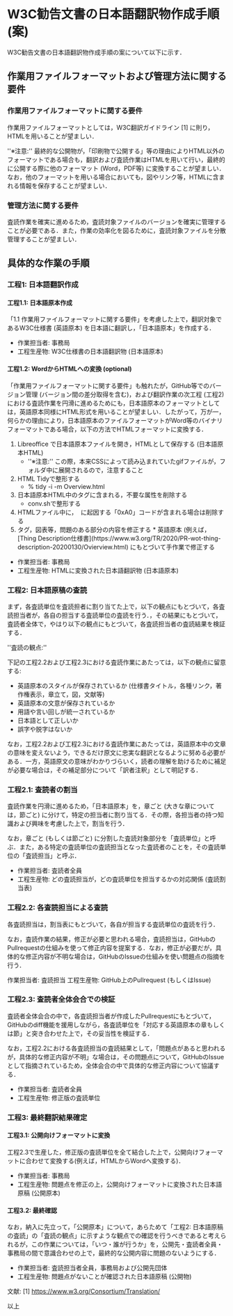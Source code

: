 # W3C勧告文書の日本語翻訳物作成手順 (案)

W3C勧告文書の日本語翻訳物作成手順の案について以下に示す．

## 作業用ファイルフォーマットおよび管理方法に関する要件

### 作業用ファイルフォーマットに関する要件

作業用ファイルフォーマットとしては，W3C翻訳ガイドライン [1] に則り，HTMLを用いることが望ましい．

''※注意:'' 最終的な公開物が，「印刷物で公開する」等の理由によりHTML以外のフォーマットである場合も，翻訳および査読作業はHTMLを用いて行い，最終的に公開する際に他のフォーマット (Word，PDF等) に変換することが望ましい．なお，他のフォーマットを用いる場合においても，図やリンク等，HTMLに含まれる情報を保存することが望ましい．

### 管理方法に関する要件

査読作業を確実に進めるため，査読対象ファイルのバージョンを確実に管理することが必要である．また，作業の効率化を図るために，査読対象ファイルを分散管理することが望ましい．

## 具体的な作業の手順

### 工程1: 日本語翻訳作成

#### 工程1.1: 日本語原本作成

「1.1 作業用ファイルフォーマットに関する要件」を考慮した上で，翻訳対象であるW3C仕様書 (英語原本) を日本語に翻訳し，「日本語原本」を作成する．

* 作業担当者: 事務局
* 工程生産物: W3C仕様書の日本語翻訳物 (日本語原本)

#### 工程1.2: WordからHTMLへの変換 (optional)

「作業用ファイルフォーマットに関する要件」も触れたが，GitHub等でのバージョン管理 (バージョン間の差分取得を含む)，および翻訳作業の次工程 (工程2) における査読作業を円滑に進めるためにも，日本語原本のフォーマットとしては，英語原本同様にHTML形式を用いることが望ましい．したがって，万が一，何らかの理由により，日本語原本のファイルフォーマットがWord等のバイナリフォーマットである場合，以下の方法でHTMLフォーマットに変換する．

1. Libreoffice で日本語原本ファイルを開き，HTMLとして保存する (日本語原本HTML)
   * ''※注意:'' この際，本来CSSによって読み込まれていたgifファイルが，フォルダ中に展開されるので，注意すること 
1. HTML Tidyで整形する
   * % tidy -i -m Overview.html
1. 日本語原本HTML中のタグに含まれる，不要な属性を削除する
   * conv.shで整形する
1. HTMLファイル中に，&nbsp; に起因する「0xA0」コードが含まれる場合は削除する
1. <head>タグ，図表等，問題のある部分の内容を修正する
   * 英語原本 (例えば，[Thing Description仕様書](https://www.w3.org/TR/2020/PR-wot-thing-description-20200130/Ovierview.html) にもとづいて手作業で修正する

* 作業担当者: 事務局
* 工程生産物: HTMLに変換された日本語翻訳物 (日本語原本)

### 工程2: 日本語原稿の査読

まず，各査読単位を査読担者に割り当てた上で，以下の観点にもとづいて，各査読担当者が，各自の担当する査読単位の査読を行う．，その結果にもとづいて，査読者全体で，やはり以下の観点にもとづいて，各査読担当者の査読結果を検証する．

''査読の観点:''

下記の工程2.2および工程2.3における査読作業にあたっては，以下の観点に留意する:
* 英語原本のスタイルが保存されているか (仕様書タイトル，各種リンク，著作権表示，章立て，図，文献等)
* 英語原本の文意が保存されているか
* 用語や言い回しが統一されているか
* 日本語として正しいか
* 誤字や脱字はないか

なお，工程2.2および工程2.3における査読作業にあたっては，英語原本中の文章の意味を変えないよう，できるだけ原文に忠実な翻訳となるように努める必要がある．一方，英語原文の意味がわかりづらいく，読者の理解を助けるために補足が必要な場合は，その補足部分について「訳者注釈」として明記する．

### 工程2.1: 査読者の割当

査読作業を円滑に進めるため，「日本語原本」を，章ごと (大きな章については，節ごと) に分けて，特定の担当者に割り当てる．その際，各担当者の持つ知識および興味を考慮した上で，割当を行う．

なお，章ごと (もしくは節ごと) に分割した査読対象部分を「査読単位」と呼ぶ．また，ある特定の査読単位の査読担当となった査読者のことを，その査読単位の「査読担当」と呼ぶ．

* 作業担当者: 査読者全員
* 工程生産物: どの査読担当が，どの査読単位を担当するかの対応関係 (査読割当表)

### 工程2.2: 各査読担当による査読

各査読担当は，割当表にもとづいて，各自が担当する査読単位の査読を行う．

なお，査読作業の結果，修正が必要と思われる場合，査読担当は，GitHubのPullrequestの仕組みを使って修正内容を提案する．なお，修正が必要だが，具体的な修正内容が不明な場合は，GitHubのIssueの仕組みを使い問題点の指摘を行う．

作業担当者: 査読担当
工程生産物: GitHub上のPullrequest (もしくはIssue)

### 工程2.3: 査読者全体会合での検証

査読者全体会合の中で，各査読担当者が作成したPullrequestにもとづいて，GitHubのdiff機能を援用しながら，各査読単位を「対応する英語原本の章もしくは節」と突き合わせた上で，その妥当性を検証する．

なお，工程2.2における各査読担当の査読結果として，「問題点があると思われるが，具体的な修正内容が不明」な場合は，その問題点について，GitHubのIssueとして指摘されているため，全体会合の中で具体的な修正内容について協議する．

* 作業担当者: 査読者全員
* 工程生産物: 修正版の査読単位

### 工程3: 最終翻訳結果確定

#### 工程3.1: 公開向けフォーマットに変換

工程2.3で生産した，修正版の査読単位を全て結合した上で，公開向けフォーマットに合わせて変換する(例えば，HTMLからWordへ変換する)．

* 作業担当者: 事務局
* 工程生産物: 問題点を修正の上，公開向けフォーマットに変換された日本語原稿 (公開原本)

#### 工程3.2: 最終確認

なお，納入に先立って，「公開原本」について，あらためて「工程2: 日本語原稿の査読」の「査読の観点」に示すような観点での確認を行うべきであると考えられるが，この作業については，「いつ・誰が行うか」を，公開先・査読者全員・事務局の間で意識合わせの上で，最終的な公開内容に問題のないようにする．

* 作業担当者: 査読担当者全員，事務局および公開先団体
* 工程生産物: 問題点がないことが確認された日本語原稿 (公開物)

文献:
[1] https://www.w3.org/Consortium/Translation/

以上
